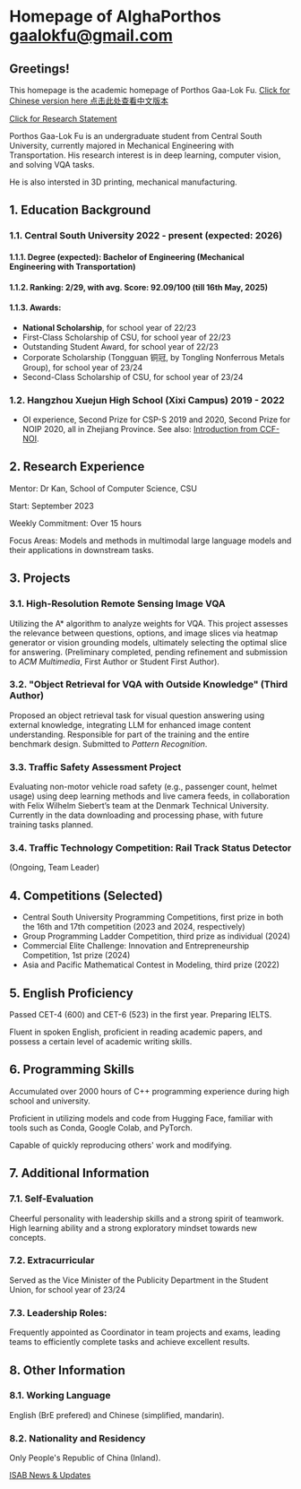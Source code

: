 # Homepage of AlghaPorthos gaalokfu@gmail.com

## Greetings!

This homepage is the academic homepage of Porthos Gaa-Lok Fu. [Click for Chinese version here 点击此处查看中文版本](https://alghaporthos.github.io/Intro_Chinese)

[Click for Research Statement](https://alghaporthos.github.io/research_statement)

Porthos Gaa-Lok Fu is an undergraduate student from Central South University, currently majored in Mechanical Engineering with Transportation. His research interest is in deep learning, computer vision, and solving VQA tasks.

He is also intersted in 3D printing, mechanical manufacturing.

## 1. Education Background

### 1.1. Central South University 2022 - present (expected: 2026)

#### 1.1.1. Degree (expected): **Bachelor of Engineering** (Mechanical Engineering with Transportation)

#### 1.1.2. Ranking: **2/29**, with avg. Score: **92.09/100** (till 16th May, 2025)

#### 1.1.3. Awards:

- **National Scholarship**, for school year of 22/23
- First-Class Scholarship of CSU, for school year of 22/23
- Outstanding Student Award, for school year of 22/23
- Corporate Scholarship (Tongguan 铜冠, by Tongling Nonferrous Metals Group), for school year of 23/24
- Second-Class Scholarship of CSU, for school year of 23/24

### 1.2.  Hangzhou Xuejun High School (Xixi Campus) 2019 - 2022

- OI experience, Second Prize for CSP-S 2019 and 2020, Second Prize for NOIP 2020, all in Zhejiang Province. See also: [Introduction from CCF-NOI](https://www.noi.cn/gynoi/jj/).

## 2. Research Experience
Mentor: Dr Kan, School of Computer Science, CSU

Start: September 2023

Weekly Commitment: Over 15 hours

Focus Areas: Models and methods in multimodal large language models and their applications in downstream tasks.

## 3. Projects

### 3.1. High-Resolution Remote Sensing Image VQA

Utilizing the A* algorithm to analyze weights for VQA. This project assesses the relevance between questions, options, and image slices via heatmap generator or vision grounding models, ultimately selecting the optimal slice for answering. (Preliminary completed, pending refinement and submission to _ACM Multimedia_, First Author or Student First Author).

### 3.2. "Object Retrieval for VQA with Outside Knowledge" (Third Author)

Proposed an object retrieval task for visual question answering using external knowledge, integrating LLM for enhanced image content understanding. Responsible for part of the training and the entire benchmark design. Submitted to _Pattern Recognition_.

### 3.3. Traffic Safety Assessment Project

Evaluating non-motor vehicle road safety (e.g., passenger count, helmet usage) using deep learning methods and live camera feeds, in collaboration with Felix Wilhelm Siebert’s team at the Denmark Technical University. Currently in the data downloading and processing phase, with future training tasks planned.

### 3.4. Traffic Technology Competition: Rail Track Status Detector

(Ongoing, Team Leader)

## 4. Competitions (Selected)
- Central South University Programming Competitions, first prize in both the 16th and 17th competition (2023 and 2024, respectively)
- Group Programming Ladder Competition, third prize as individual (2024)
- Commercial Elite Challenge: Innovation and Entrepreneurship Competition, 1st prize (2024)
- Asia and Pacific Mathematical Contest in Modeling, third prize (2022)


## 5. English Proficiency

Passed CET-4 (600) and CET-6 (523) in the first year. Preparing IELTS.

Fluent in spoken English, proficient in reading academic papers, and possess a certain level of academic writing skills.

## 6. Programming Skills
Accumulated over 2000 hours of C++ programming experience during high school and university.

Proficient in utilizing models and code from Hugging Face, familiar with tools such as Conda, Google Colab, and PyTorch.

Capable of quickly reproducing others' work and modifying.

## 7. Additional Information
### 7.1. Self-Evaluation

Cheerful personality with leadership skills and a strong spirit of teamwork. High learning ability and a strong exploratory mindset towards new concepts.

### 7.2. Extracurricular

Served as the Vice Minister of the Publicity Department in the Student Union, for school year of 23/24

### 7.3. Leadership Roles:

Frequently appointed as Coordinator in team projects and exams, leading teams to efficiently complete tasks and achieve excellent results.

## 8. Other Information

### 8.1. Working Language

English (BrE prefered) and Chinese (simplified, mandarin).

### 8.2. Nationality and Residency

Only People's Republic of China (Inland).

[ISAB News & Updates](http://isab.run/)


